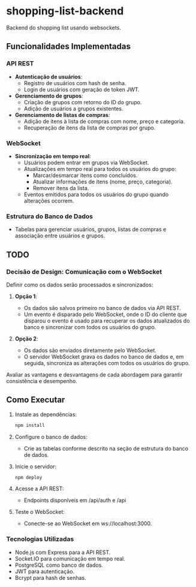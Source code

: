 # shopping-list-backend

Backend do shopping list usando websockets.

## Funcionalidades Implementadas

### API REST
- **Autenticação de usuários**:
  - Registro de usuários com hash de senha.
  - Login de usuários com geração de token JWT.
- **Gerenciamento de grupos**:
  - Criação de grupos com retorno do ID do grupo.
  - Adição de usuários a grupos existentes.
- **Gerenciamento de listas de compras**:
  - Adição de itens à lista de compras com nome, preço e categoria.
  - Recuperação de itens da lista de compras por grupo.

### WebSocket
- **Sincronização em tempo real**:
  - Usuários podem entrar em grupos via WebSocket.
  - Atualizações em tempo real para todos os usuários do grupo:
    - Marcar/desmarcar itens como concluídos.
    - Atualizar informações de itens (nome, preço, categoria).
    - Remover itens da lista.
  - Eventos emitidos para todos os usuários do grupo quando alterações ocorrem.

### Estrutura do Banco de Dados
- Tabelas para gerenciar usuários, grupos, listas de compras e associação entre usuários e grupos.

## TODO

### Decisão de Design: Comunicação com o WebSocket
Definir como os dados serão processados e sincronizados:
1. **Opção 1**: 
   - Os dados são salvos primeiro no banco de dados via API REST.
   - Um evento é disparado pelo WebSocket, onde o ID do cliente que disparou o evento é usado para recuperar os dados atualizados do banco e sincronizar com todos os usuários do grupo.

2. **Opção 2**:
   - Os dados são enviados diretamente pelo WebSocket.
   - O servidor WebSocket grava os dados no banco de dados e, em seguida, sincroniza as alterações com todos os usuários do grupo.

Avaliar as vantagens e desvantagens de cada abordagem para garantir consistência e desempenho.

## Como Executar

1. Instale as dependências:
   ```bash
   npm install

2. Configure o banco de dados:
   - Crie as tabelas conforme descrito na seção de estrutura do banco de dados.

3. Inicie o servidor:
   ```bash 
   npm deploy

4. Acesse a API REST:
   - Endpoints disponíveis em /api/auth e /api

5. Teste o WebSocket:
   - Conecte-se ao WebSocket em ws://localhost:3000.

### Tecnologias Utilizadas
   - Node.js com Express para a API REST.
   - Socket.IO para comunicação em tempo real.
   - PostgreSQL como banco de dados.
   - JWT para autenticação.
   - Bcrypt para hash de senhas.
